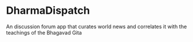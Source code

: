 # DharmaDispatch
An discussion forum app that curates world news and correlates it with the teachings of the Bhagavad Gita
